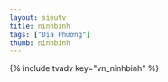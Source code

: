 ```yaml
---
layout: sieutv
title: ninhbinh
tags: ["Địa Phương"]
thumb: ninhbinh
---
```

{% include tvadv key="vn_ninhbinh" %}